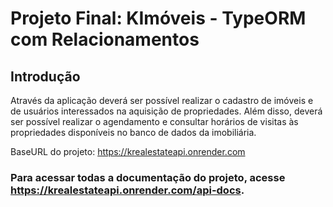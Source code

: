 # Projeto Final: KImóveis - TypeORM com Relacionamentos

## Introdução

Através da aplicação deverá ser possível realizar o cadastro de imóveis e de usuários interessados na aquisição de propriedades. Além disso, deverá ser possível realizar o agendamento e consultar horários de visitas às propriedades disponíveis no banco de dados da imobiliária.

BaseURL do projeto: https://krealestateapi.onrender.com

### Para acessar todas a documentação do projeto, acesse https://krealestateapi.onrender.com/api-docs.
